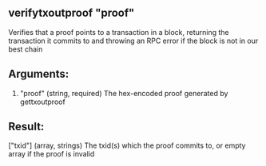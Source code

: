 ## verifytxoutproof "proof"

Verifies that a proof points to a transaction in a block, returning the transaction it commits to
and throwing an RPC error if the block is not in our best chain

## Arguments:
1. "proof"    (string, required) The hex-encoded proof generated by gettxoutproof

## Result:
["txid"]      (array, strings) The txid(s) which the proof commits to, or empty array if the proof is invalid
